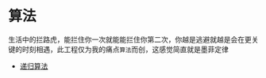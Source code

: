 # 算法

生活中的拦路虎，能拦住你一次就能能拦住你第二次，你越是逃避就越是会在更关键的时刻相遇，此工程仅为我的痛点`算法`而创，这感觉简直就是墨菲定律

- [递归算法](https://blog.csdn.net/wangjinyu501/article/details/8248492)
